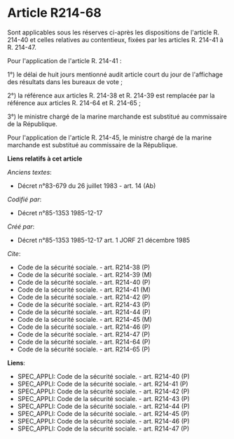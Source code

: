 # Article R214-68

Sont applicables sous les réserves ci-après les dispositions de l'article R. 214-40 et celles relatives au contentieux,
fixées par les articles R. 214-41 à R. 214-47. 

Pour l'application de l'article R. 214-41 : 

1°) le délai de huit jours mentionné audit article court du jour de l'affichage des résultats dans les bureaux de vote ; 

2°) la référence aux articles R. 214-38 et R. 214-39 est remplacée par la référence aux articles R. 214-64 et R. 214-65 ; 

3°) le ministre chargé de la marine marchande est substitué au commissaire de la République. 

Pour l'application de l'article R. 214-45, le ministre chargé de la marine marchande est substitué au commissaire de la
République.

**Liens relatifs à cet article**

_Anciens textes_:

  - Décret n°83-679 du 26 juillet 1983 - art. 14 (Ab)

_Codifié par_:

  - Décret n°85-1353 1985-12-17

_Créé par_:

  - Décret n°85-1353 1985-12-17 art. 1 JORF 21 décembre 1985

_Cite_:

  - Code de la sécurité sociale. - art. R214-38 (P)
  - Code de la sécurité sociale. - art. R214-39 (M)
  - Code de la sécurité sociale. - art. R214-40 (P)
  - Code de la sécurité sociale. - art. R214-41 (M)
  - Code de la sécurité sociale. - art. R214-42 (P)
  - Code de la sécurité sociale. - art. R214-43 (P)
  - Code de la sécurité sociale. - art. R214-44 (P)
  - Code de la sécurité sociale. - art. R214-45 (M)
  - Code de la sécurité sociale. - art. R214-46 (P)
  - Code de la sécurité sociale. - art. R214-47 (P)
  - Code de la sécurité sociale. - art. R214-64 (P)
  - Code de la sécurité sociale. - art. R214-65 (P)

**Liens**:

  - SPEC_APPLI: Code de la sécurité sociale. - art. R214-40 (P)
  - SPEC_APPLI: Code de la sécurité sociale. - art. R214-41 (P)
  - SPEC_APPLI: Code de la sécurité sociale. - art. R214-42 (P)
  - SPEC_APPLI: Code de la sécurité sociale. - art. R214-43 (P)
  - SPEC_APPLI: Code de la sécurité sociale. - art. R214-44 (P)
  - SPEC_APPLI: Code de la sécurité sociale. - art. R214-45 (P)
  - SPEC_APPLI: Code de la sécurité sociale. - art. R214-46 (P)
  - SPEC_APPLI: Code de la sécurité sociale. - art. R214-47 (P)
